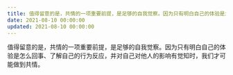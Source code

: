 ```yaml
---
title: 值得留意的是，共情的一项重要前提，是足够的自我觉察。因为只有明白自己的体验是怎么回事、了解自己的行为反应，并对自己对他人的影响有觉…
date: 2021-08-10 00:00:00
updated: 2021-08-10 00:00:00
---
```


值得留意的是，共情的一项重要前提，是足够的自我觉察。因为只有明白自己的体验是怎么回事、了解自己的行为反应，并对自己对他人的影响有觉知时，我们才可能做到共情。
